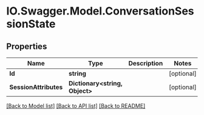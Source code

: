 # IO.Swagger.Model.ConversationSessionState
## Properties

Name | Type | Description | Notes
------------ | ------------- | ------------- | -------------
**Id** | **string** |  | [optional] 
**SessionAttributes** | **Dictionary&lt;string, Object&gt;** |  | [optional] 

[[Back to Model list]](../README.md#documentation-for-models) [[Back to API list]](../README.md#documentation-for-api-endpoints) [[Back to README]](../README.md)

